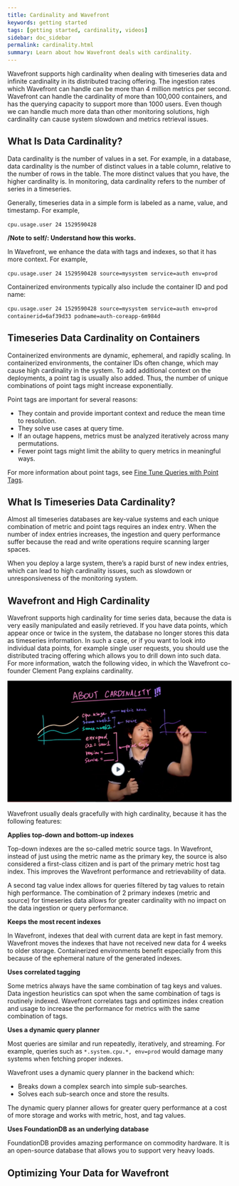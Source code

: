 ```yaml
---
title: Cardinality and Wavefront
keywords: getting started
tags: [getting started, cardinality, videos]
sidebar: doc_sidebar
permalink: cardinality.html
summary: Learn about how Wavefront deals with cardinality.
---
```

Wavefront supports high cardinality when dealing with timeseries data and infinite cardinality in its distributed tracing offering. The ingestion rates which Wavefront can handle can be more than 4 million metrics per second. Wavefront can handle the cardinality of more than 100,000 containers, and has the querying capacity to support more than 1000 users. Even though we can handle much more data than other monitoring solutions, high cardinality can cause system slowdown and metrics retrieval issues. 

## What Is Data Cardinality?

Data cardinality is the number of values in a set. For example, in a database, data cardinality is the number of distinct values in a table column, relative to the number of rows in the table. The more distinct values that you have, the higher cardinality is. In monitoring, data cardinality refers to the number of series in a timeseries.

Generally, timeseries data in a simple form is labeled as a name, value, and timestamp. For example,  

`cpu.usage.user 24 1529590428`

**/Note to self/:  Understand how this works.**

In Wavefront, we enhance the data with tags and indexes, so that it has more context. For example, 

`cpu.usage.user 24 1529590428 source=mysystem service=auth env=prod`

Containerized environments typically also include the container ID and pod name: 

`cpu.usage.user 24 1529590428 source=mysystem service=auth env=prod containerid=6af39d33 podname=auth-coreapp-6m984d`

## Timeseries Data Cardinality on Containers

Containerized environments are dynamic, ephemeral, and rapidly scaling. In containerized environments, the container IDs often change, which may cause high cardinality in the system. To add additional context on the deployments, a point tag is usually  also added. Thus, the number of unique combinations of point tags might increase exponentially.

Point tags are important for several reasons:

* They contain and provide important context and reduce the mean time to resolution.
* They solve use cases at query time.
* If an outage happens, metrics must be analyzed iteratively across many permutations.
* Fewer point tags might limit the ability to query metrics in meaningful ways.

For more information about point tags, see [Fine Tune Queries with Point Tags](query_language_point_tags.html).

## What Is Timeseries Data Cardinality?

Almost all timeseries databases are key-value systems and each unique combination of metric and point tags requires an index entry. When the number of index entries increases, the ingestion and query performance suffer because the read and write operations require scanning larger spaces. 

When you deploy a large system, there’s a rapid burst of new index entries, which can lead to high cardinality issues, such as slowdown or unresponsiveness of the monitoring system.


## Wavefront and High Cardinality


Wavefront supports high cardinality for time series data, because the data is very easily manipulated and easily retrieved. If you have data points, which appear once or twice in the system, the database no longer stores this data as timeseries information. In such a case, or if you want to look into individual data points, for example single user requests, you should use the distributed tracing offering which allows you to drill down into such data. For more information, watch the following video, in which the Wavefront co-founder Clement Pang explains cardinality.

<a href="https://youtu.be/8wKPkrIiXKw" target="_blank"><img src="/images/v_cardinality.png" style="width: 700px;" alt="about cardinality"/></a>

Wavefront usually deals gracefully with high cardinality, because it has the following features:

**Applies top-down and bottom-up indexes**

Top-down indexes are the so-called metric source tags. In Wavefront, instead of just using the metric name as the primary key, the source is also considered a first-class citizen and is part of the primary metric host tag index. This improves the Wavefront performance and retrievability of data.

A second tag value index allows for queries filtered by tag values to retain high performance. The combination of 2 primary indexes (metric and source) for timeseries data allows for greater cardinality with no impact on the data ingestion or query performance.

**Keeps the most recent indexes**

In Wavefront, indexes that deal with current data are kept in fast memory. Wavefront moves the indexes that have not received new data for 4 weeks to older storage. Containerized environments benefit especially from this because of the ephemeral nature of the generated indexes.

**Uses correlated tagging**

Some metrics always have the same combination of tag keys and values. Data ingestion heuristics can spot when the same combination of tags is routinely indexed. Wavefront correlates tags and optimizes index creation and usage to increase the performance for metrics with the same combination of tags.

**Uses a dynamic query planner**

Most queries are similar and run repeatedly, iteratively, and streaming. For example, queries such as `*.system.cpu.*, env=prod` would damage many systems when fetching proper indexes.

Wavefront uses a dynamic query planner in the backend which:

* Breaks down a complex search into simple sub-searches.
* Solves each sub-search once and store the results.

The dynamic query planner allows for greater query performance at a cost of more storage and works with metric, host, and tag values.

**Uses FoundationDB as an underlying database**

FoundationDB provides amazing performance on commodity hardware. It is an open-source database that allows you to support very heavy loads.

## Optimizing Your Data for Wavefront
